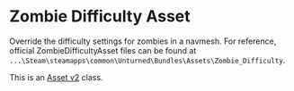 Zombie Difficulty Asset
=======================

Override the difficulty settings for zombies in a navmesh. For reference, official ZombieDifficultyAsset files can be found at `...\Steam\steamapps\common\Unturned\Bundles\Assets\Zombie_Difficulty`.

This is an [Asset v2](AssetsV2.md) class.
